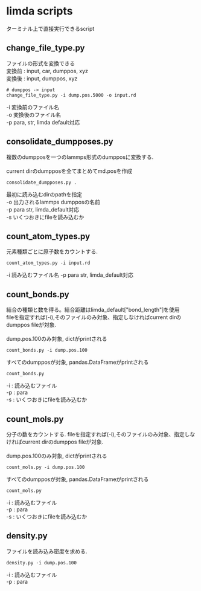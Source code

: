 # limda scripts
ターミナル上で直接実行できるscript
## change_file_type.py
ファイルの形式を変換できる<br>
変換前 : input, car, dumppos, xyz <br>
変換後 : input, dumppos, xyz <br>
```
# dumppos -> input 
change_file_type.py -i dump.pos.5000 -o input.rd
```
-i 変換前のファイル名<br>
-o 変換後のファイル名<br>
-p para, str, limda default対応

## consolidate_dumpposes.py
複数のdumpposを一つのlammps形式のdumpposに変換する.<br><br>
current dirのdumpposを全てまとめてmd.posを作成
```
consolidate_dumpposes.py . 
```
最初に読み込むdirのpathを指定<br>
-o 出力されるlammps dumpposの名前<br>
-p para str, limda_default対応<br>
-s いくつおきにfileを読み込むか<br>

## count_atom_types.py
元素種類ごとに原子数をカウントする.
```
count_atom_types.py -i input.rd
```
-i 読み込むファイル名
-p para str, limda_default対応

## count_bonds.py
結合の種類と数を得る。結合距離はlimda_default["bond_length"]を使用<br>
fileを指定すれば(-i),そのファイルのみ対象、指定しなければcurrent dirのdumppos fileが対象.<br><br>
dump.pos.100のみ対象, dictがprintされる
```
count_bonds.py -i dump.pos.100
```
すべてのdumpposが対象, pandas.DataFrameがprintされる
```
count_bonds.py
```
-i : 読み込むファイル<br>
-p : para<br>
-s : いくつおきにfileを読み込むか<br>

## count_mols.py
分子の数をカウントする.
fileを指定すれば(-i),そのファイルのみ対象、指定しなければcurrent dirのdumppos fileが対象.<br><br>
dump.pos.100のみ対象, dictがprintされる
```
count_mols.py -i dump.pos.100
```
すべてのdumpposが対象, pandas.DataFrameがprintされる
```
count_mols.py
```
-i : 読み込むファイル<br>
-p : para<br>
-s : いくつおきにfileを読み込むか<br>

## density.py
ファイルを読み込み密度を求める.
```
density.py -i dump.pos.100
```
-i : 読み込むファイル<br>
-p : para<br>
